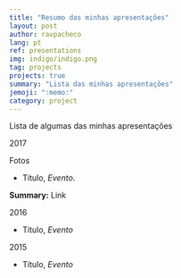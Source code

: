 ```yaml
---
title: "Resumo das minhas apresentações"
layout: post
author: ravpacheco
lang: pt
ref: presentations
img: indigo/indigo.png
tag: projects
projects: true
summary: "Lista das minhas apresentações"
jemoji: ":memo:"
category: project
---
```


Lista de algumas das minhas apresentações

2017

Fotos

* Título, *Evento*.

**Summary:** Link

2016

* Título, *Evento*

2015

* Título, *Evento*